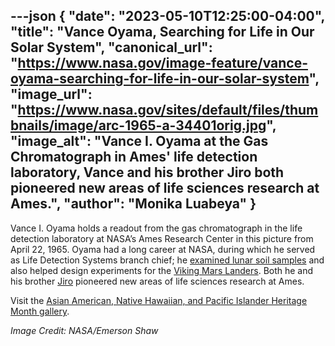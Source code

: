 ---json
{
  "date": "2023-05-10T12:25:00-04:00",
  "title": "Vance Oyama, Searching for Life in Our Solar System",
  "canonical_url": "https://www.nasa.gov/image-feature/vance-oyama-searching-for-life-in-our-solar-system",
  "image_url": "https://www.nasa.gov/sites/default/files/thumbnails/image/arc-1965-a-34401orig.jpg",
  "image_alt": "Vance I. Oyama at the Gas Chromatograph in Ames' life detection laboratory, Vance and his brother Jiro both pioneered new areas of life sciences research at Ames.",
  "author": "Monika Luabeya"
}
---

Vance I. Oyama holds a readout from the gas chromatograph in the life detection laboratory at NASA’s Ames Research Center in this picture from April 22, 1965. Oyama had a long career at NASA, during which he served as Life Detection Systems branch chief; he [examined lunar soil samples](https://youtu.be/Vhx01meKsCs) and also helped design experiments for the [Viking Mars Landers](https://mars.nasa.gov/mars-exploration/missions/viking-1-2/). Both he and his brother [Jiro](https://history.nasa.gov/SP-4314/Chap2.pdf) pioneered new areas of life sciences research at Ames.

Visit the [Asian American, Native Hawaiian, and Pacific Islander Heritage Month gallery](https://www.nasa.gov/image-gallery/asian-pacific-american-heritage).

_Image Credit: NASA/Emerson Shaw_
